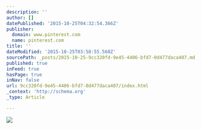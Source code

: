 ```yaml
---
description: ''
author: []
datePublished: '2015-10-25T04:32:54.366Z'
publisher:
  domain: www.pinterest.com
  name: pinterest.com
title: ''
dateModified: '2015-10-25T03:58:55.560Z'
sourcePath: _posts/2015-10-25-9cc320fd-9e45-4406-bfd7-0d477daca407.md
published: true
inFeed: true
hasPage: true
inNav: false
url: 9cc320fd-9e45-4406-bfd7-0d477daca407/index.html
_context: 'http://schema.org'
_type: Article

---
```

![](https://s-media-cache-ak0.pinimg.com/736x/6d/0a/86/6d0a867287b91b3464abcab2eb996a47.jpg)